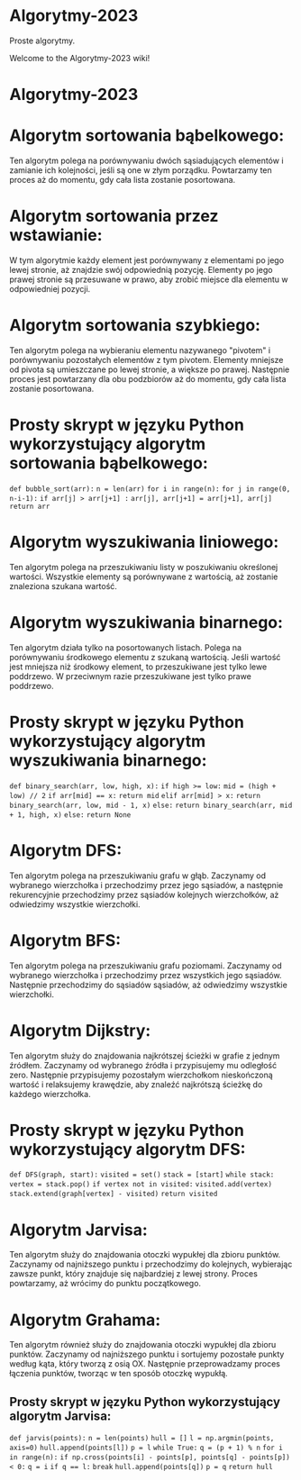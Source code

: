 # Algorytmy-2023
Proste algorytmy.

Welcome to the Algorytmy-2023 wiki!

# Algorytmy-2023

# Algorytm sortowania bąbelkowego:
Ten algorytm polega na porównywaniu dwóch sąsiadujących elementów i zamianie ich kolejności, jeśli są one w złym porządku. Powtarzamy ten proces aż do momentu, gdy cała lista zostanie posortowana.

# Algorytm sortowania przez wstawianie:
W tym algorytmie każdy element jest porównywany z elementami po jego lewej stronie, aż znajdzie swój odpowiednią pozycję. Elementy po jego prawej stronie są przesuwane w prawo, aby zrobić miejsce dla elementu w odpowiedniej pozycji.

# Algorytm sortowania szybkiego:
Ten algorytm polega na wybieraniu elementu nazywanego "pivotem" i porównywaniu pozostałych elementów z tym pivotem. Elementy mniejsze od pivota są umieszczane po lewej stronie, a większe po prawej. Następnie proces jest powtarzany dla obu podzbiorów aż do momentu, gdy cała lista zostanie posortowana.

# Prosty skrypt w języku Python wykorzystujący algorytm sortowania bąbelkowego:

`def bubble_sort(arr):`
    `n = len(arr)`
    `for i in range(n):`
        `for j in range(0, n-i-1):`
            `if arr[j] > arr[j+1] :`
                `arr[j], arr[j+1] = arr[j+1], arr[j]`
    `return arr`




# Algorytm wyszukiwania liniowego:
Ten algorytm polega na przeszukiwaniu listy w poszukiwaniu określonej wartości. Wszystkie elementy są porównywane z wartością, aż zostanie znaleziona szukana wartość.

# Algorytm wyszukiwania binarnego:
Ten algorytm działa tylko na posortowanych listach. Polega na porównywaniu środkowego elementu z szukaną wartością. Jeśli wartość jest mniejsza niż środkowy element, to przeszukiwane jest tylko lewe poddrzewo. W przeciwnym razie przeszukiwane jest tylko prawe poddrzewo.

# Prosty skrypt w języku Python wykorzystujący algorytm wyszukiwania binarnego:

`def binary_search(arr, low, high, x):`
    `if high >= low:`
        `mid = (high + low) // 2`
        `if arr[mid] == x:`
            `return mid`
        `elif arr[mid] > x:`
            `return binary_search(arr, low, mid - 1, x)`
        `else:`
            `return binary_search(arr, mid + 1, high, x)`
    `else:`
        `return None`



# Algorytm DFS:
Ten algorytm polega na przeszukiwaniu grafu w głąb. Zaczynamy od wybranego wierzchołka i przechodzimy przez jego sąsiadów, a następnie rekurencyjnie przechodzimy przez sąsiadów kolejnych wierzchołków, aż odwiedzimy wszystkie wierzchołki.

# Algorytm BFS:
Ten algorytm polega na przeszukiwaniu grafu poziomami. Zaczynamy od wybranego wierzchołka i przechodzimy przez wszystkich jego sąsiadów. Następnie przechodzimy do sąsiadów sąsiadów, aż odwiedzimy wszystkie wierzchołki.

# Algorytm Dijkstry:
Ten algorytm służy do znajdowania najkrótszej ścieżki w grafie z jednym źródłem. Zaczynamy od wybranego źródła i przypisujemy mu odległość zero. Następnie przypisujemy pozostałym wierzchołkom nieskończoną wartość i relaksujemy krawędzie, aby znaleźć najkrótszą ścieżkę do każdego wierzchołka.

# Prosty skrypt w języku Python wykorzystujący algorytm DFS:

`def DFS(graph, start):`
    `visited = set()`
    `stack = [start]`
    `while stack:`
        `vertex = stack.pop()`
        `if vertex not in visited:`
            `visited.add(vertex)`
            `stack.extend(graph[vertex] - visited)`
    `return visited`



# Algorytm Jarvisa:
Ten algorytm służy do znajdowania otoczki wypukłej dla zbioru punktów. Zaczynamy od najniższego punktu i przechodzimy do kolejnych, wybierając zawsze punkt, który znajduje się najbardziej z lewej strony. Proces powtarzamy, aż wrócimy do punktu początkowego.

# Algorytm Grahama:
Ten algorytm również służy do znajdowania otoczki wypukłej dla zbioru punktów. Zaczynamy od najniższego punktu i sortujemy pozostałe punkty według kąta, który tworzą z osią OX. Następnie przeprowadzamy proces łączenia punktów, tworząc w ten sposób otoczkę wypukłą.

## Prosty skrypt w języku Python wykorzystujący algorytm Jarvisa:

`def jarvis(points):`
    `n = len(points)`
    `hull = []`
    `l = np.argmin(points, axis=0)`
    `hull.append(points[l])`
    `p = l`
    `while True:`
        `q = (p + 1) % n`
        `for i in range(n):`
            `if np.cross(points[i] - points[p], points[q] - points[p]) < 0:`
                `q = i`
        `if q == l:`
            `break`
        `hull.append(points[q])`
        `p = q`
    `return hull`




